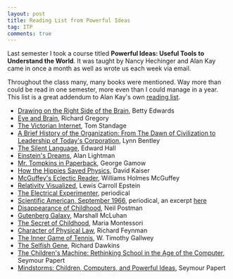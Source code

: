 ```yaml
---
layout: post
title: Reading List from Powerful Ideas
tag: ITP
comments: true
---
```


Last semester I took a course titled **Powerful Ideas: Useful Tools to Understand the World**. It was taught by Nancy Hechinger and Alan Kay came in once a month as well as wrote us each week via email.

Throughout the class many, many books were mentioned. Way more than could be read in one semester, more even than I could manage in a year. This list is a great addendum to Alan Kay's own [reading list](http://www.squeakland.org/resources/books/readingList.jsp).

* [Drawing on the Right Side of the Brain](http://www.amazon.com/New-Drawing-Right-Side-Brain/dp/0874774195/ref=sr_1_4?ie=UTF8&qid=1325796152&sr=8-4), Betty Edwards
* [Eye and Brain](http://www.amazon.com/Eye-Brain-Richard-L-Gregory/dp/0691048371), Richard Gregory
* [The Victorian Internet](http://www.amazon.com/Victorian-Internet-Remarkable-Nineteenth--line/dp/0802716040/ref=sr_1_1?s=books&ie=UTF8&qid=1325798092&sr=1-1), Tom Standage
* [A Brief History of the Organization: From The Dawn of Civilization to Leadership of Today's Corporation](http://www.amazon.com/Brief-History-Organization-Civilization-Corporation/dp/0595271324/ref=sr_1_4?s=books&ie=UTF8&qid=1325798126&sr=1-4), Lynn Bentley
* [The Silent Language](http://www.amazon.com/Silent-Language-Edward-T-Hall/dp/0385055498/ref=tmm_pap_title_0?ie=UTF8&qid=1325798183&sr=1-1), Edward Hall
* [Einstein's Dreams](http://www.amazon.com/Einsteins-Dreams-Alan-Lightman/dp/140007780X/ref=sr_1_1?s=books&ie=UTF8&qid=1325798229&sr=1-1), Alan Lightman
* [Mr. Tompkins in Paperback](http://www.amazon.com/Mr-Tompkins-Paperback-George-Gamow/dp/0521447712/ref=pd_sim_b_6), George Gamow
* [How the Hippies Saved Physics](http://www.amazon.com/How-Hippies-Saved-Physics-Counterculture/dp/039334231X/ref=sr_1_1?s=books&ie=UTF8&qid=1325798404&sr=1-1), David Kaiser
* [McGuffey's Eclectic Reader](http://www.amazon.com/McGuffeys-Eclectic-Readers-William-McGuffey/dp/0471294284/ref=sr_1_1?s=books&ie=UTF8&qid=1325798481&sr=1-1), Williams Holmes McGuffey
* [Relativity Visualized](http://www.amazon.com/McGuffeys-Eclectic-Readers-William-McGuffey/dp/0471294284/ref=sr_1_1?s=books&ie=UTF8&qid=1325798481&sr=1-1), Lewis Carroll Epstein
* [The Electrical Experimenter](http://electricalexperimenter.com/), periodical
* [Scientific American, September 1966](http://backissues.com/issue/Scientific-American-September-1966), periodical, an excerpt [here](http://www.scientificamerican.com/article.cfm?id=system-analysis-and-programming-christopher-strachey)
* [Disappearance of Childhood](http://www.amazon.com/Disappearance-Childhood-Neil-Postman/dp/0679751661/ref=sr_1_1?s=books&ie=UTF8&qid=1325799231&sr=1-1), Neil Postman
* [Gutenberg Galaxy](http://www.amazon.com/Gutenberg-Galaxy-Marshall-McLuhan/dp/144261269X/ref=sr_1_1?s=books&ie=UTF8&qid=1325799250&sr=1-1), Marshall McLuhan
* [The Secret of Childhood](http://www.amazon.com/Secret-Childhood-Maria-Montessori/dp/0345305833/ref=sr_1_1?s=books&ie=UTF8&qid=1325799279&sr=1-1), Maria Montessori
* [Character of Physical Law](http://www.amazon.com/Character-Physical-Messenger-Lectures-1964/dp/0262560038/ref=sr_1_4?s=books&ie=UTF8&qid=1325799295&sr=1-4), Richard Feynman
* [The Inner Game of Tennis](http://www.amazon.com/Inner-Game-Tennis-Classic-Performance/dp/0679778314/ref=sr_1_1?s=books&ie=UTF8&qid=1325799316&sr=1-1), W. Timothy Gallwey
* [The Selfish Gene](http://www.amazon.com/Selfish-Gene-Anniversary----Introduction/dp/0199291152/ref=sr_1_1?s=books&ie=UTF8&qid=1325799329&sr=1-1), Richard Dawkins
* [The Children's Machine: Rethinking School in the Age of the Computer](http://www.amazon.com/Childrens-Machine-Rethinking-School-Computer/dp/0465010636/ref=sr_1_3?s=books&ie=UTF8&qid=1325799372&sr=1-3), Seymour Papert
* [Mindstorms: Children, Computers, and Powerful Ideas](http://www.amazon.com/Mindstorms-Children-Computers-Powerful-Ideas/dp/0465046746/ref=sr_1_2?s=books&ie=UTF8&qid=1325799342&sr=1-2), Seymour Papert
